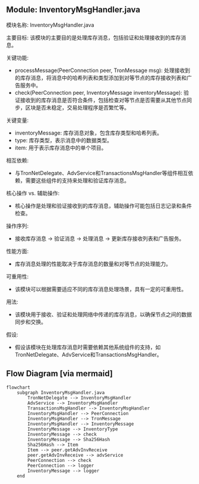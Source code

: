 ## Module: InventoryMsgHandler.java
模块名称: InventoryMsgHandler.java

主要目标: 该模块的主要目的是处理库存消息，包括验证和处理接收到的库存消息。

关键功能: 
- processMessage(PeerConnection peer, TronMessage msg): 处理接收到的库存消息，将消息中的哈希列表和类型添加到对等节点的库存接收列表和广告服务中。
- check(PeerConnection peer, InventoryMessage inventoryMessage): 验证接收到的库存消息是否符合条件，包括检查对等节点是否需要从其他节点同步，区块是否未稳定，交易处理程序是否繁忙等。

关键变量: 
- inventoryMessage: 库存消息对象，包含库存类型和哈希列表。
- type: 库存类型，表示消息中的数据类型。
- item: 用于表示库存消息中的单个项目。

相互依赖: 
- 与TronNetDelegate、AdvService和TransactionsMsgHandler等组件相互依赖，需要这些组件的支持来处理和验证库存消息。

核心操作 vs. 辅助操作: 
- 核心操作是处理和验证接收到的库存消息，辅助操作可能包括日志记录和条件检查。

操作序列: 
- 接收库存消息 -> 验证消息 -> 处理消息 -> 更新库存接收列表和广告服务。

性能方面: 
- 库存消息处理的性能取决于库存消息的数量和对等节点的处理能力。

可重用性: 
- 该模块可以根据需要适应不同的库存消息处理场景，具有一定的可重用性。

用法: 
- 该模块用于接收、验证和处理网络中传递的库存消息，以确保节点之间的数据同步和交换。

假设: 
- 假设该模块在处理库存消息时需要依赖其他系统组件的支持，如TronNetDelegate、AdvService和TransactionsMsgHandler。
## Flow Diagram [via mermaid]
```mermaid
flowchart
    subgraph InventoryMsgHandler.java
        TronNetDelegate --> InventoryMsgHandler
        AdvService --> InventoryMsgHandler
        TransactionsMsgHandler --> InventoryMsgHandler
        InventoryMsgHandler --> PeerConnection
        InventoryMsgHandler --> TronMessage
        InventoryMsgHandler --> InventoryMessage
        InventoryMessage --> InventoryType
        InventoryMessage --> check
        InventoryMessage --> Sha256Hash
        Sha256Hash --> Item
        Item --> peer.getAdvInvReceive
        peer.getAdvInvReceive --> advService
        PeerConnection --> check
        PeerConnection --> logger
        InventoryMessage --> logger
    end
```
